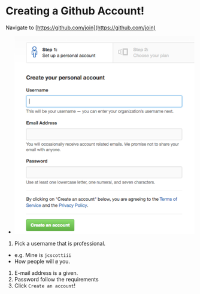 # Creating a Github Account!


Navigate to [https://github.com/join](https://github.com/join)
  - ![](/chapters/chapter03/img/github-signup.png)


1. Pick a username that is professional.
  - e.g. Mine is `jcscottiii`
  - How people will `@` you.
1. E-mail address is a given.
1. Password follow the requirements
1. Click `Create an account`!
